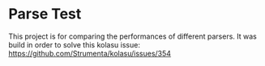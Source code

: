 # Parse Test

This project is for comparing the performances of different parsers. 
It was build in order to solve this kolasu issue: https://github.com/Strumenta/kolasu/issues/354